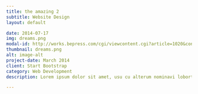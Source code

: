 ```yaml
---
title: the amazing 2
subtitle: Website Design
layout: default

date: 2014-07-17
img: dreams.png
modal-id: http://works.bepress.com/cgi/viewcontent.cgi?article=1020&context=jonathan_claussen
thumbnail: dreams.png
alt: image-alt
project-date: March 2014
client: Start Bootstrap
category: Web Development
description: Lorem ipsum dolor sit amet, usu cu alterum nominavi lobortis. At duo novum diceret. Tantas apeirian vix et, usu sanctus postulant inciderint ut, populo diceret necessitatibus in vim. Cu eum dicam feugiat noluisse.

---
```

